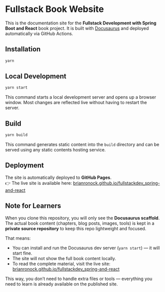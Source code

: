 # Fullstack Book Website

This is the documentation site for the **Fullstack Development with Spring Boot and React** book project. It is built with [Docusaurus](https://docusaurus.io/) and deployed automatically via GitHub Actions.

## Installation

```bash
yarn
```

## Local Development

```bash
yarn start
```

This command starts a local development server and opens up a browser window. Most changes are reflected live without having to restart the server.

## Build

```bash
yarn build
```

This command generates static content into the `build` directory and can be served using any static contents hosting service.

## Deployment


The site is automatically deployed to **GitHub Pages**.  
👉 The live site is available here: [brianronock.github.io/fullstackdev_spring-and-react](https://brianronock.github.io/fullstackdev_spring-and-react/)

## Note for Learners

When you clone this repository, you will only see the **Docusaurus scaffold**.  
The actual book content (chapters, blog posts, images, tools) is kept in a **private source repository** to keep this repo lightweight and focused.

That means:
- You can install and run the Docusaurus dev server (`yarn start`) — it will start fine.
- The site will not show the full book content locally.
- To read the complete material, visit the live site: [brianronock.github.io/fullstackdev_spring-and-react](https://brianronock.github.io/fullstackdev-spring-and-react/)

This way, you don’t need to handle extra files or tools — everything you need to learn is already available on the published site.

